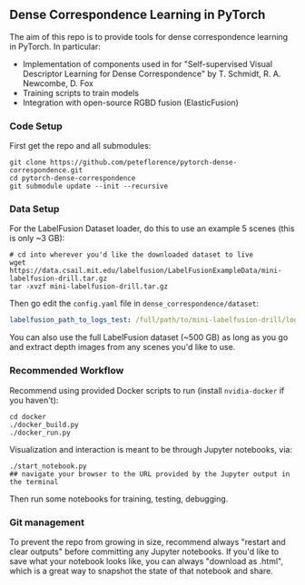 ## Dense Correspondence Learning in PyTorch

The aim of this repo is to provide tools for dense correspondence learning in PyTorch.  In particular:

- Implementation of components used in for "Self-supervised Visual Descriptor Learning for Dense Correspondence" by T. Schmidt, R. A. Newcombe, D. Fox
- Training scripts to train models
- Integration with open-source RGBD fusion (ElasticFusion)
  
  
### Code Setup

First get the repo and all submodules:

```
git clone https://github.com/peteflorence/pytorch-dense-correspondence.git
cd pytorch-dense-correspondence
git submodule update --init --recursive
```

### Data Setup

For the LabelFusion Dataset loader, do this to use an example 5 scenes (this is only ~3 GB):

```
# cd into wherever you'd like the downloaded dataset to live
wget https://data.csail.mit.edu/labelfusion/LabelFusionExampleData/mini-labelfusion-drill.tar.gz
tar -xvzf mini-labelfusion-drill.tar.gz
````

Then go edit the `config.yaml` file in `dense_correspondence/dataset`:

```yaml
labelfusion_path_to_logs_test: /full/path/to/mini-labelfusion-drill/logs_test/
```

You can also use the full LabelFusion dataset (~500 GB) as long as you go and extract depth images from any scenes you'd like to use.

### Recommended Workflow

Recommend using provided Docker scripts to run (install `nvidia-docker` if you haven't):

```
cd docker
./docker_build.py
./docker_run.py
```

Visualization and interaction is meant to be through Jupyter notebooks, via:

```
./start_notebook.py
## navigate your browser to the URL provided by the Jupyter output in the terminal
```

Then run some notebooks for training, testing, debugging.

### Git management

To prevent the repo from growing in size, recommend always "restart and clear outputs" before committing any Jupyter notebooks.  If you'd like to save what your notebook looks like, you can always "download as .html", which is a great way to snapshot the state of that notebook and share.
